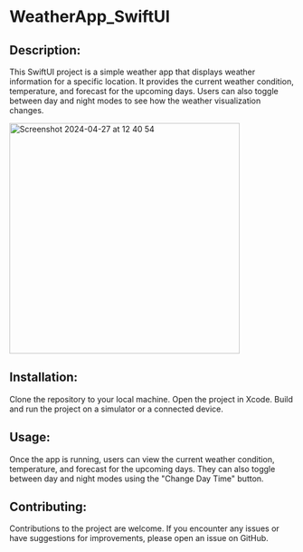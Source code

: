 # WeatherApp_SwiftUI


## Description:
This SwiftUI project is a simple weather app that displays weather information for a specific location. It provides the current weather condition, temperature, and forecast for the upcoming days. Users can also toggle between day and night modes to see how the weather visualization changes.

<img width="407" alt="Screenshot 2024-04-27 at 12 40 54" src="https://github.com/workliliia/WeatherApp_SwiftUI/assets/88007852/02be3f19-43b0-4d46-a6e9-28497530c7ac">


## Installation:
Clone the repository to your local machine.
Open the project in Xcode.
Build and run the project on a simulator or a connected device.

## Usage:
Once the app is running, users can view the current weather condition, temperature, and forecast for the upcoming days. They can also toggle between day and night modes using the "Change Day Time" button.

## Contributing:
Contributions to the project are welcome. If you encounter any issues or have suggestions for improvements, please open an issue on GitHub.

